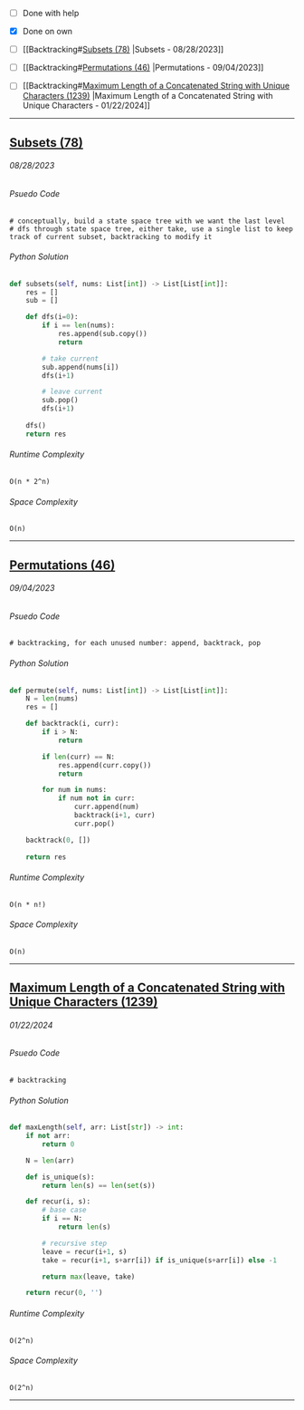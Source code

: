 - [ ] Done with help 
- [x] Done on own

- [ ] [[Backtracking#[Subsets (78)](https://leetcode.com/problems/subsets/description/) |Subsets - 08/28/2023]]
- [ ] [[Backtracking#[Permutations (46)](https://leetcode.com/problems/permutations/description/) |Permutations - 09/04/2023]]
- [ ] [[Backtracking#[Maximum Length of a Concatenated String with Unique Characters (1239)](https://leetcode.com/problems/maximum-length-of-a-concatenated-string-with-unique-characters/description/) |Maximum Length of a Concatenated String with Unique Characters - 01/22/2024]]


---
## [Subsets (78)](https://leetcode.com/problems/subsets/description/)
###### *08/28/2023*

###### Psuedo Code
``` 
# conceptually, build a state space tree with we want the last level
# dfs through state space tree, either take, use a single list to keep track of current subset, backtracking to modify it
```

###### Python Solution
```python
def subsets(self, nums: List[int]) -> List[List[int]]:
	res = []
	sub = []

	def dfs(i=0):
		if i == len(nums):
			res.append(sub.copy())
			return 

		# take current
		sub.append(nums[i])
		dfs(i+1)

		# leave current
		sub.pop()
		dfs(i+1)
	
	dfs()
	return res
```

###### Runtime Complexity
```
O(n * 2^n)
```

###### Space Complexity
```
O(n)
```


---
## [Permutations (46)](https://leetcode.com/problems/permutations/description/)
###### *09/04/2023*

###### Psuedo Code
``` 
# backtracking, for each unused number: append, backtrack, pop
```

###### Python Solution
```python
def permute(self, nums: List[int]) -> List[List[int]]:
	N = len(nums)
	res = []

	def backtrack(i, curr):
		if i > N:
			return 

		if len(curr) == N:
			res.append(curr.copy())
			return

		for num in nums:
			if num not in curr:
				curr.append(num)
				backtrack(i+1, curr)
				curr.pop()

	backtrack(0, [])
	
	return res
```

###### Runtime Complexity
```
O(n * n!)
```

###### Space Complexity
```
O(n)
```


---
## [Maximum Length of a Concatenated String with Unique Characters (1239)](https://leetcode.com/problems/maximum-length-of-a-concatenated-string-with-unique-characters/description/)
###### *01/22/2024*

###### Psuedo Code
``` 
# backtracking
```

###### Python Solution
```python
def maxLength(self, arr: List[str]) -> int:
	if not arr:
		return 0

	N = len(arr)

	def is_unique(s):
		return len(s) == len(set(s))

	def recur(i, s):
		# base case
		if i == N:
			return len(s)

		# recursive step
		leave = recur(i+1, s)
		take = recur(i+1, s+arr[i]) if is_unique(s+arr[i]) else -1

		return max(leave, take)

	return recur(0, '')
```

###### Runtime Complexity
```
O(2^n)
```

###### Space Complexity
```
O(2^n)
```


---